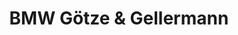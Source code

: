 ---
title: "BMW Götze & Gellermann"
url: /muelheim-an-der-ruhr/bmw-goetze-und-gellermann/
shop: Autohaus
---
